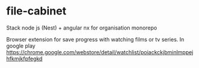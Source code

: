 # file-cabinet

Stack node js (Nest) + angular
nx for organisation monorepo

Browser extension for save progress with watching films or tv series.
In google play https://chrome.google.com/webstore/detail/watchlist/poiackckjbminlmppejhfkmjkfpfegkd

